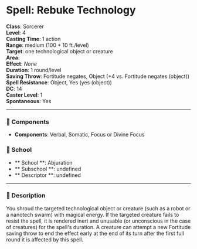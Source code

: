 
# Spell: Rebuke Technology
**Class**: Sorcerer  
**Level**: 4  
**Casting Time**: 1 action  
**Range**: medium (100 + 10 ft./level)  
**Target**: one technological object or creature  
**Area**:   
**Effect**: _None_  
**Duration**: 1 round/level  
**Saving Throw**: Fortitude negates, Object (+4 vs. Fortitude negates (object))  
**Spell Resistance**: Object, Yes (yes (object))  
**DC**: 14  
**Caster Level**: 1  
**Spontaneous**: Yes

---

### 🔮 Components
- **Components**: Verbal, Somatic, Focus or Divine Focus

### 🏫 School
- ** School **: Abjuration
- ** Subschool **: undefined
- ** Descriptor **: undefined
---

### 📜 Description
You shroud the targeted technological object or creature (such as a robot or a nanotech swarm) with magical energy. If the targeted creature fails to resist the spell, it is rendered inert and unusable (or unconscious in the case of creatures) for the spell's duration. A creature can attempt a new Fortitude saving throw to end the effect early at the end of its turn after the first full round it is affected by this spell.
